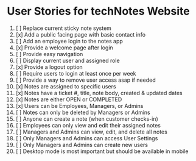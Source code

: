 # User Stories for techNotes Website

1. [ ] Replace current sticky note system
2. [x] Add a public facing page with basic contact info
3. [ ] Add an employee login to the notes app
4. [x] Provide a welcome page after login
5. [ ] Provide easy navigation
6. [ ] Display current user and assigned role
7. [x] Provide a logout option
8. [ ] Require users to login at least once per week
9. [ ] Provide a way to remove user access asap if needed
10. [x] Notes are assigned to specific users
11. [x] Notes have a ticket #, title, note body, created & updated dates
12. [x] Notes are either OPEN or COMPLETED
13. [x] Users can be Employees, Managers, or Admins
14. [ ] Notes can only be deleted by Managers or Admins
15. [ ] Anyone can create a note (when customer checks-in)
16. [ ] Employees can only view and edit their assigned notes
17. [ ] Managers and Admins can view, edit, and delete all notes
18. [ ] Only Managers and Admins can access User Settings
19. [ ] Only Managers and Admins can create new users
20. [ ] Desktop mode is most important but should be available in mobile